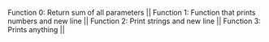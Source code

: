 Function 0: Return sum of all parameters ||
Function 1: Function that prints numbers and new line ||
Function 2: Print strings and new line ||
Function 3: Prints anything ||
